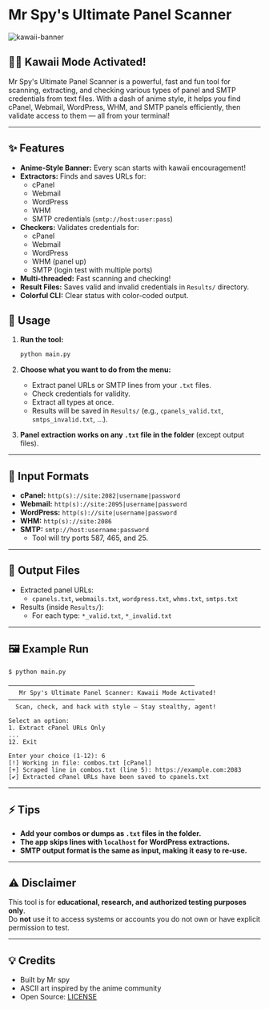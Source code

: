 # Mr Spy's Ultimate Panel Scanner

![kawaii-banner](https://i.pinimg.com/1200x/47/14/2e/47142eb7d0e926f8489d55ec2bf07707.jpg)

## 🕵️‍♂️ Kawaii Mode Activated!

Mr Spy's Ultimate Panel Scanner is a powerful, fast and fun tool for scanning, extracting, and checking various types of panel and SMTP credentials from text files. With a dash of anime style, it helps you find cPanel, Webmail, WordPress, WHM, and SMTP panels efficiently, then validate access to them — all from your terminal!

---

## ✨ Features

- **Anime-Style Banner:** Every scan starts with kawaii encouragement!
- **Extractors:** Finds and saves URLs for:
  - cPanel
  - Webmail
  - WordPress
  - WHM
  - SMTP credentials (`smtp://host:user:pass`)
- **Checkers:** Validates credentials for:
  - cPanel
  - Webmail
  - WordPress
  - WHM (panel up)
  - SMTP (login test with multiple ports)
- **Multi-threaded:** Fast scanning and checking!
- **Result Files:** Saves valid and invalid credentials in `Results/` directory.
- **Colorful CLI:** Clear status with color-coded output.

## 🚀 Usage

1. **Run the tool:**

   ```bash
   python main.py
   ```

2. **Choose what you want to do from the menu:**

   - Extract panel URLs or SMTP lines from your `.txt` files.
   - Check credentials for validity.
   - Extract all types at once.
   - Results will be saved in `Results/` (e.g., `cpanels_valid.txt`, `smtps_invalid.txt`, ...).

3. **Panel extraction works on any `.txt` file in the folder** (except output files).

---

## 📝 Input Formats

- **cPanel:** `http(s)://site:2082|username|password`
- **Webmail:** `http(s)://site:2095|username|password`
- **WordPress:** `http(s)://site|username|password`
- **WHM:** `http(s)://site:2086`
- **SMTP:** `smtp://host:username:password`
  - Tool will try ports 587, 465, and 25.

---

## 📁 Output Files

- Extracted panel URLs:
  - `cpanels.txt`, `webmails.txt`, `wordpress.txt`, `whms.txt`, `smtps.txt`
- Results (inside `Results/`):
  - For each type: `*_valid.txt`, `*_invalid.txt`

---

## 🖼️ Example Run

```shell
$ python main.py

────────────────────────────────────────────────────
   Mr Spy's Ultimate Panel Scanner: Kawaii Mode Activated!
────────────────────────────────────────────────────
  Scan, check, and hack with style – Stay stealthy, agent!

Select an option:
1. Extract cPanel URLs Only
...
12. Exit

Enter your choice (1-12): 6
[!] Working in file: combos.txt [cPanel]
[+] Scraped line in combos.txt (line 5): https://example.com:2083
[✔] Extracted cPanel URLs have been saved to cpanels.txt
```

---

## ⚡ Tips

- **Add your combos or dumps as `.txt` files in the folder.**
- **The app skips lines with `localhost` for WordPress extractions.**
- **SMTP output format is the same as input, making it easy to re-use.**

---

## ⚠️ Disclaimer

This tool is for **educational, research, and authorized testing purposes only**.  
Do **not** use it to access systems or accounts you do not own or have explicit permission to test.

---

## 💡 Credits

- Built by Mr spy
- ASCII art inspired by the anime community
- Open Source: [LICENSE](LICENSE)
